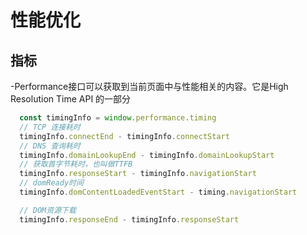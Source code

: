 # 性能优化

## 指标

-Performance接口可以获取到当前页面中与性能相关的内容。它是High Resolution Time API 的一部分

```js
  const timingInfo = window.performance.timing
  // TCP 连接耗时
  timingInfo.connectEnd - timingInfo.connectStart
  // DNS 查询耗时
  timingInfo.domainLookupEnd - timingInfo.domainLookupStart
  // 获取首字节耗时，也叫做TTFB
  timingInfo.responseStart - timingInfo.navigationStart
  // domReady时间
  timingInfo.domContentLoadedEventStart - timing.navigationStart

  // DOM资源下载
  timingInfo.responseEnd - timingInfo.responseStart
```
